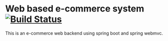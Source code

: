 # Web based e-commerce system [![Build Status](https://travis-ci.com/MSDehghan/ecommerce.svg?branch=master)](https://travis-ci.com/MSDehghan/ecommerce) 

This is an e-commerce web backend using spring boot and spring webmvc.

